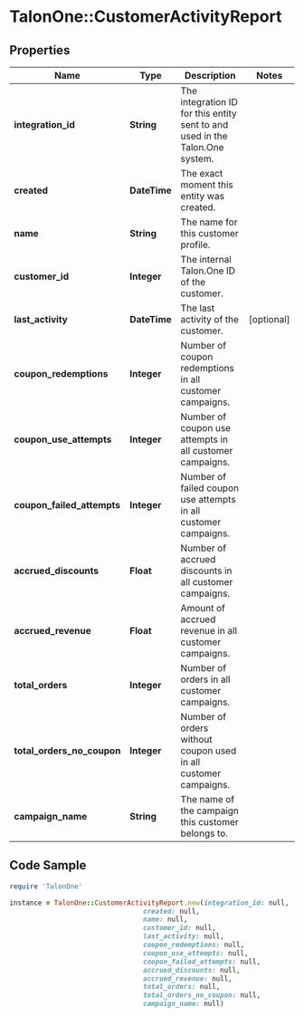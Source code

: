 # TalonOne::CustomerActivityReport

## Properties

Name | Type | Description | Notes
------------ | ------------- | ------------- | -------------
**integration_id** | **String** | The integration ID for this entity sent to and used in the Talon.One system. | 
**created** | **DateTime** | The exact moment this entity was created. | 
**name** | **String** | The name for this customer profile. | 
**customer_id** | **Integer** | The internal Talon.One ID of the customer. | 
**last_activity** | **DateTime** | The last activity of the customer. | [optional] 
**coupon_redemptions** | **Integer** | Number of coupon redemptions in all customer campaigns. | 
**coupon_use_attempts** | **Integer** | Number of coupon use attempts in all customer campaigns. | 
**coupon_failed_attempts** | **Integer** | Number of failed coupon use attempts in all customer campaigns. | 
**accrued_discounts** | **Float** | Number of accrued discounts in all customer campaigns. | 
**accrued_revenue** | **Float** | Amount of accrued revenue in all customer campaigns. | 
**total_orders** | **Integer** | Number of orders in all customer campaigns. | 
**total_orders_no_coupon** | **Integer** | Number of orders without coupon used in all customer campaigns. | 
**campaign_name** | **String** | The name of the campaign this customer belongs to. | 

## Code Sample

```ruby
require 'TalonOne'

instance = TalonOne::CustomerActivityReport.new(integration_id: null,
                                 created: null,
                                 name: null,
                                 customer_id: null,
                                 last_activity: null,
                                 coupon_redemptions: null,
                                 coupon_use_attempts: null,
                                 coupon_failed_attempts: null,
                                 accrued_discounts: null,
                                 accrued_revenue: null,
                                 total_orders: null,
                                 total_orders_no_coupon: null,
                                 campaign_name: null)
```


